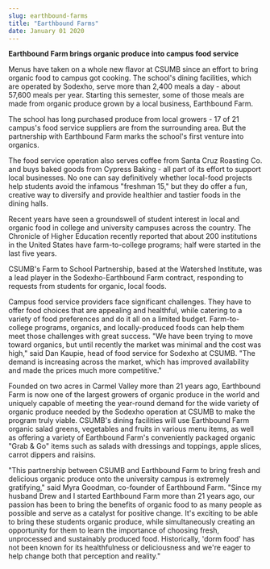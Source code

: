 ```yaml
---
slug: earthbound-farms
title: "Earthbound Farms"
date: January 01 2020
---
```


<p><strong>Earthbound Farm brings organic produce into campus food service</strong>
</p><p>Menus have taken on a whole new flavor at CSUMB since an effort to bring organic food to campus got cooking. The school's dining facilities, which are operated by Sodexho, serve more than 2,400 meals a day - about 57,600 meals per year. Starting this semester, some of those meals are made from organic produce grown by a local business, Earthbound Farm.
</p><p>The school has long purchased produce from local growers - 17 of 21 campus's food service suppliers are from the surrounding area. But the partnership with Earthbound Farm marks the school's first venture into organics.
</p><p>The food service operation also serves coffee from Santa Cruz Roasting Co. and buys baked goods from Cypress Baking - all part of its effort to support local businesses. No one can say definitively whether local-food projects help students avoid the infamous "freshman 15," but they do offer a fun, creative way to diversify and provide healthier and tastier foods in the dining halls.
</p><p>Recent years have seen a groundswell of student interest in local and organic food in college and university campuses across the country. The Chronicle of Higher Education recently reported that about 200 institutions in the United States have farm-to-college programs; half were started in the last five years.
</p><p>CSUMB's Farm to School Partnership, based at the Watershed Institute, was a lead player in the Sodexho-Earthbound Farm contract, responding to requests from students for organic, local foods.
</p><p>Campus food service providers face significant challenges. They have to offer food choices that are appealing and healthful, while catering to a variety of food preferences and do it all on a limited budget. Farm-to-college programs, organics, and locally-produced foods can help them meet those challenges with great success. "We have been trying to move toward organics, but until recently the market was minimal and the cost was high," said Dan Kaupie, head of food service for Sodexho at CSUMB. "The demand is increasing across the market, which has improved availability and made the prices much more competitive."
</p><p>Founded on two acres in Carmel Valley more than 21 years ago, Earthbound Farm is now one of the largest growers of organic produce in the world and uniquely capable of meeting the year-round demand for the wide variety of organic produce needed by the Sodexho operation at CSUMB to make the program truly viable. CSUMB's dining facilities will use Earthbound Farm organic salad greens, vegetables and fruits in various menu items, as well as offering a variety of Earthbound Farm's conveniently packaged organic "Grab &amp; Go" items such as salads with dressings and toppings, apple slices, carrot dippers and raisins.
</p><p>"This partnership between CSUMB and Earthbound Farm to bring fresh and delicious organic produce onto the university campus is extremely gratifying," said Myra Goodman, co-founder of Earthbound Farm. "Since my husband Drew and I started Earthbound Farm more than 21 years ago, our passion has been to bring the benefits of organic food to as many people as possible and serve as a catalyst for positive change. It's exciting to be able to bring these students organic produce, while simultaneously creating an opportunity for them to learn the importance of choosing fresh, unprocessed and sustainably produced food. Historically, 'dorm food' has not been known for its healthfulness or deliciousness and we're eager to help change both that perception and reality."
</p>
